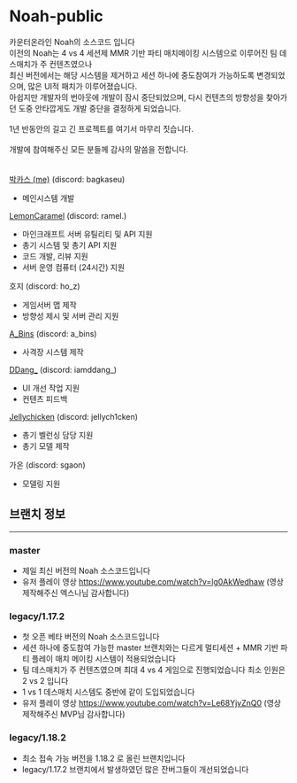 # Noah-public
카운터온라인 Noah의 소스코드 입니다<br/>
이전의 Noah는 4 vs 4 세션제 MMR 기반 파티 매치메이킹 시스템으로 이루어진 팀 데스매치가 주 컨텐츠였으나<br/>
최신 버전에서는 해당 시스템을 제거하고 세션 하나에 중도참여가 가능하도록 변경되었으며, 많은 UI적 패치가 이루어졌습니다.<br/>
아쉽지만 개발자의 번아웃에 개발이 잠시 중단되었으며, 다시 컨텐츠의 방향성을 찾아가던 도중 안타깝게도 개발 중단을 결정하게 되었습니다.<br/>
<br/>
1년 반동안의 길고 긴 프로젝트를 여기서 마무리 짓습니다.<br/>
<br/>
개발에 참여해주신 모든 분들께 감사의 말씀을 전합니다.<br/>
<br/>
<br/>
[박카스 (me)](https://github.com/Backas03) (discord: bagkaseu)<br/>
 - 메인시스템 개발
   
[LemonCaramel](https://github.com/LemonCaramel) (discord: ramel.)<br/>
 - 마인크래프트 서버 유틸리티 및 API 지원
 - 총기 시스템 및 총기 API 지원
 - 코드 개발, 리뷰 지원
 - 서버 운영 컴퓨터 (24시간) 지원

호지 (discord: ho_z)
 - 게임서버 맵 제작
 - 방향성 제시 및 서버 관리 지원
   
[A_Bins](https://github.com/A-Bins) (discord: a_bins)<br/>
 - 사격장 시스템 제작

[DDang_](https://github.com/I-am-ddang) (discord: iamddang_)
 - UI 개선 작업 지원
 - 컨텐츠 피드백
   
[Jellychicken](https://github.com/Jellychicken) (discord: jellych1cken)<br/>
 - 총기 벨런싱 담당 지원
 - 총기 모델 제작
   
가온 (discord: sgaon)<br/>
 - 모델링 지원

## 브랜치 정보
----------------
### master
 - 제일 최신 버전의 Noah 소스코드입니다
 - 유저 플레이 영상 https://www.youtube.com/watch?v=lg0AkWedhaw (영상 제작해주신 엑스나님 감사합니다)

### legacy/1.17.2
 - 첫 오픈 베타 버전의 Noah 소스코드입니다
 - 세션 하나에 중도참여 가능한 master 브랜치와는 다르게 멀티세션 + MMR 기반 파티 플레이 매치 메이킹 시스템이 적용되었습니다
 - 팀 데스매치가 주 컨텐츠였으며 최대 4 vs 4 게임으로 진행되었습니다 최소 인원은 2 vs 2 입니다
 - 1 vs 1 데스매치 시스템도 중반에 같이 도입되었습니다
 - 유저 플레이 영상 https://www.youtube.com/watch?v=Le68YjvZnQ0 (영상 제작해주신 MVP님 감사합니다)

### legacy/1.18.2
 - 최소 접속 가능 버전을 1.18.2 로 올린 브랜치입니다
 - legacy/1.17.2 브랜치에서 발생하였던 많은 잔버그들이 개선되었습니다
